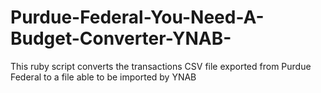 # Purdue-Federal-You-Need-A-Budget-Converter-YNAB-
This ruby script converts the transactions CSV file exported from Purdue Federal to a file able to be imported by YNAB
